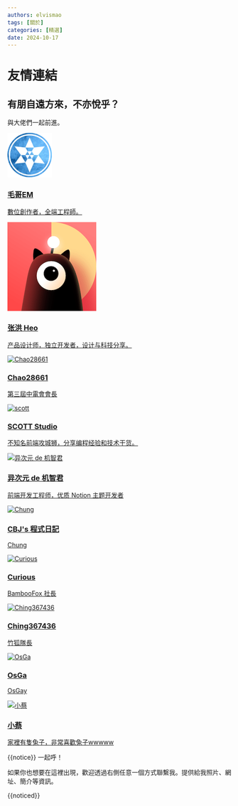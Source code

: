 ```yaml
---
authors: elvismao
tags: [關於]
categories: [精選]
date: 2024-10-17
---
```


# 友情連結

## 有朋自遠方來，不亦悅乎？

與大佬們一起前進。

<div class="friends">
<a class="friend"  href="/">

![毛哥EM](/static/img/EMprofile.png)

<div>

### 毛哥EM

數位創作者，全端工程師。

</div>
</a>
<a class="friend"  href="https://blog.zhheo.com/">

![zhheo](zhheo.png)

<div>

### 张洪 Heo

产品设计师，独立开发者，设计与科技分享。

</div>
</a>
<a class="friend" href="https://chaontc.tw/">

![Chao28661](https://chaontc.tw/images/me.jpg)

<div>

### Chao28661

第三屆中電會會長

</div>
</a>
<a class="friend" href="https://blog.scott-studio.cn/">

![scott](https://blog.scott-studio.cn/uploads/2024/08/new_logo.webp)

<div>

### SCOTT Studio

不知名前端攻城狮，分享编程经验和技术干货。

</div>
</a>
</a>
<a class="friend" href="https://www.anzifan.com/">

![异次元 de 机智君](https://gravatar.loli.net/avatar/83f6ef7256399833395e9c94ad838442)

<div>

### 异次元 de 机智君

前端开发工程师，优质 Notion 主题开发者

</div>
</a>
<a class="friend" href="https://cbjsprogramdiary.com">

![Chung](https://i0.wp.com/cbjsprogramdiary.com/wp-content/uploads/2022/10/digital.jpg?fit=1200%2C900&ssl=1)

<div>

### CBJ's 程式日記

Chung

</div>
</a>
<a class="friend" href="https://curious-lucifer.netlify.app/">

![Curious](https://curious-lucifer.netlify.app/static/img/logo.png)

<div>

### Curious

BambooFox 社長

</div>
</a>
<a class="friend" href="https://blog.ching367436.me/">

![Ching367436](https://blog.ching367436.me/images/Ching367436.jpg)

<div>

### Ching367436

竹狐隊長

</div>
</a>
<a class="friend" href="https://blog.osga.lol/">

![OsGa](https://blog.osga.lol/_astro/header.DOQpAJaQ_1r0r98.webp)

<div>

### OsGa

OsGay

</div>
</a>
<a class="friend" href="https://小蔡.site/">

![小蔡](https://i0.wp.com/xn--yets96g.site/wp-content/uploads/ultimatemember/1/profile_photo-190x190.jpg?resize=190%2C190&ssl=1)

<div>

### 小蔡

家裡有隻兔子，非常喜歡兔子wwwww

</div>
</a>
</div>

{{notice}}
一起呼！

如果你也想要在這裡出現，歡迎透過右側任意一個方式聯繫我。提供給我照片、網址、簡介等資訊。

{{noticed}}
